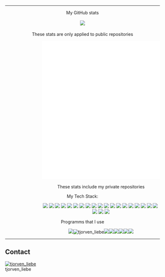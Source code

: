 <hr/>
<p align="center">My GitHub stats<br/><br/><img src="https://github-profile-trophy.vercel.app/?username=Tjorven-Liebe&theme=darkhub&column=6&margin-w=15&margin-h=15&title=Commits,Repositories,Stars,Followers,PullRequests,Reviews,Issues"><br/><br/>These stats are only applied to public repositories</p>
<dl><dd><dl><dl><dd><dl><dl><dd><dl>
<img src="https://github.com/Tjorven-Liebe/github-stats/blob/master/generated/overview.svg#gh-dark-mode-only" align="right"/>
<img src="https://github.com/Tjorven-Liebe/github-stats/blob/master/generated/languages.svg#gh-dark-mode-only"/>
<p align="center">These stats include my private repositories</p>
</dl></dd></dl></dl></dd></dl></dl></dd></dl>
<p align="center">My Tech Stack:</p>
<dl><dd><dl><dl><dd><dl><dl><dd><dl>
<p align="center"><img src="https://img.shields.io/badge/java-since_2018-%23ED8B00.svg?style=for-the-badge&logo=openjdk&logoColor=white">&nbsp<img src="https://img.shields.io/badge/kotlin-%237F52FF.svg?style=for-the-badge&logo=kotlin&logoColor=white">&nbsp<img src="https://img.shields.io/badge/Gradle-02303A.svg?style=for-the-badge&logo=Gradle&logoColor=white">&nbsp<img src="https://img.shields.io/badge/SQL_DB-003545?style=for-the-badge&logo=mariadb&logoColor=white">&nbsp<img src="https://img.shields.io/badge/Spigot/BungeeCord-62B47A?style=for-the-badge&logo=minecraft&logoColor=white">&nbsp<img src="https://img.shields.io/badge/Discord.js-%235865F2.svg?style=for-the-badge&logo=discord&logoColor=white">&nbsp<img src="https://img.shields.io/badge/Debian-D70A53?style=for-the-badge&logo=debian&logoColor=white">&nbsp<img src="https://img.shields.io/badge/Manjaro-35BF5C?style=for-the-badge&logo=Manjaro&logoColor=white">&nbsp<img src="https://img.shields.io/badge/html5-%23E34F26.svg?style=for-the-badge&logo=html5&logoColor=white">&nbsp<img src="https://img.shields.io/badge/javascript-%23323330.svg?style=for-the-badge&logo=javascript&logoColor=%23F7DF1E">&nbsp<img src="https://img.shields.io/badge/css3-%231572B6.svg?style=for-the-badge&logo=css3&logoColor=white">&nbsp<img src="https://img.shields.io/badge/vuejs-%2335495e.svg?style=for-the-badge&logo=vuedotjs&logoColor=%234FC08D">&nbsp<img src="https://img.shields.io/badge/vite-%23646CFF.svg?style=for-the-badge&logo=vite&logoColor=white">&nbsp<img src="https://img.shields.io/badge/yarn-%232C8EBB.svg?style=for-the-badge&logo=yarn&logoColor=white">&nbsp<img src="https://img.shields.io/badge/NPM-%23CB3837.svg?style=for-the-badge&logo=npm&logoColor=white">&nbsp<img src="https://img.shields.io/badge/chart.js-F5788D.svg?style=for-the-badge&logo=chart.js&logoColor=white">&nbsp<img src="https://img.shields.io/badge/bootstrap-%238511FA.svg?style=for-the-badge&logo=bootstrap&logoColor=white">&nbsp<img src="https://img.shields.io/badge/joomla-%235091CD.svg?style=for-the-badge&logo=joomla&logoColor=white">&nbsp<img src="https://img.shields.io/badge/node.js-6DA55F?style=for-the-badge&logo=node.js&logoColor=white">&nbsp<img src="https://img.shields.io/badge/Quasar-16B7FB?style=for-the-badge&logo=quasar&logoColor=black">&nbsp<img src="https://img.shields.io/badge/SASS-hotpink.svg?style=for-the-badge&logo=SASS&logoColor=white">&nbsp<img src="https://img.shields.io/badge/git-%23F05033.svg?style=for-the-badge&logo=git&logoColor=white"></p>
</dl></dd></dl></dl></dd></dl></dl></dd></dl>
<p align="center">Programms that I use</p>
<dl><dd><dl><dl><dd><dl><dl><dd><dl>
<p align="center"><img src="https://img.shields.io/badge/IntelliJIDEA-000000.svg?style=for-the-badge&logo=intellij-idea&logoColor=white"><img alt="tjorven_liebe" float="left" src="https://img.shields.io/badge/Discord-tjorven_liebe-%235865F2.svg?style=for-the-badge&logo=discord&logoColor=white"><img src="https://img.shields.io/badge/webstorm-143?style=for-the-badge&logo=webstorm&logoColor=white&color=black"><img src="https://img.shields.io/badge/VIM-%2311AB00.svg?style=for-the-badge&logo=vim&logoColor=white"><img src="https://img.shields.io/badge/Obsidian-%23483699.svg?style=for-the-badge&logo=obsidian&logoColor=white"><img src="https://img.shields.io/badge/Android%20Studio-3DDC84.svg?style=for-the-badge&logo=android-studio&logoColor=white"><img src="https://img.shields.io/badge/Trello-%23026AA7.svg?style=for-the-badge&logo=Trello&logoColor=white"><img src="https://img.shields.io/badge/github-%23121011.svg?style=for-the-badge&logo=github&logoColor=white"></p>
</dl></dd></dl></dl></dd></dl></dl></dd></dl>
<hr/>
<h2>Contact</h2>
<a href="https://discord.com/users/428284027519369217" target="_blank"><img alt="tjorven_liebe" float="left" src="https://img.shields.io/badge/Discord-tjorven_liebe-%235865F2.svg?style=for-the-badge&logo=discord&logoColor=white"></a>
<br/>
tjorven_liebe
